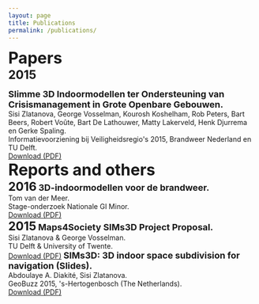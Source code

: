 ```yaml
---
layout: page
title: Publications
permalink: /publications/
---
```


<font size="6"><b>Papers</b></font>
<br>
<font size="5"><b>2015</b></font>

<font size="4">
<b>Slimme 3D Indoormodellen ter Ondersteuning van Crisismanagement in Grote Openbare Gebouwen.</b>
</font>
<br>Sisi Zlatanova, George Vosselman, Kourosh Koshelham, Rob Peters, Bart Beers, Robert Voûte, Bart De Lathouwer, Matty Lakerveld, Henk Djurrema en Gerke Spaling.
<br>Informatievoorziening bij Veiligheidsregio's 2015, Brandweer Nederland en TU Delft. 
<br><a href="pdfs/2015/Slimme_3D_Indoormodellen.pdf">Download (PDF)</a>

<br>
<font size="6"><b>Reports and others</b></font>
<br>
<font size="5"><b>2016</b></font>

<font size="4">
<b>3D-indoormodellen voor de brandweer.</b>
</font>
<br>Tom van der Meer.
<br>Stage-onderzoek Nationale GI Minor.
<br><a href="pdfs/2016/3D-indoormodellen voor de Brandweer.pdf">Download (PDF)</a>

<br>
<font size="5"><b>2015</b></font>

<font size="4">
<b>Maps4Society SIMs3D Project Proposal.</b>
</font>
<br>Sisi Zlatanova & George Vosselman.
<br>TU Delft & University of Twente.
<br><a href="pdfs/2015/M4S_SIMs3D_fullproposal_web.pdf">Download (PDF)</a>

<font size="4">
<b>SIMs3D: 3D indoor space subdivision for navigation (Slides).</b>
</font>
<br>Abdoulaye A. Diakité, Sisi Zlatanova.
<br>GeoBuzz 2015, 's-Hertogenbosch (The Netherlands). 
<br><a href="pdfs/2015/SIMs3D_GeoBuzz2015.pdf">Download (PDF)</a>
